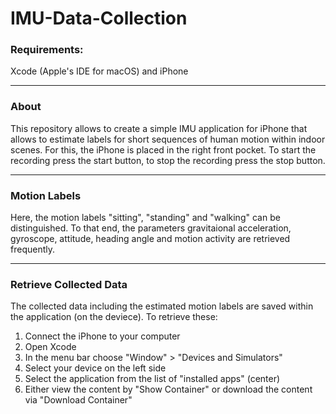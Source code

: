# IMU-Data-Collection
 
### Requirements: 

Xcode (Apple's IDE for macOS) and iPhone

---

### About

This repository allows to create a simple IMU application for iPhone that allows to estimate labels for short sequences of human motion within indoor scenes. For this, the iPhone is placed in the right front pocket. To start the recording press the start button, to stop the recording press the stop button.

---

### Motion Labels

Here, the motion labels "sitting", "standing" and "walking" can be distinguished. To that end, the parameters gravitaional acceleration, gyroscope, attitude, heading angle and motion activity are retrieved frequently. 

---

### Retrieve Collected Data

The collected data including the estimated motion labels are saved within the application (on the deviece). To retrieve these: 

1. Connect the iPhone to your computer
2. Open Xcode
3. In the menu bar choose "Window"  > "Devices and Simulators"
4. Select your device on the left side
5. Select the application from the list of "installed apps" (center)
6. Either view the content by "Show Container" or download the content via "Download Container"
